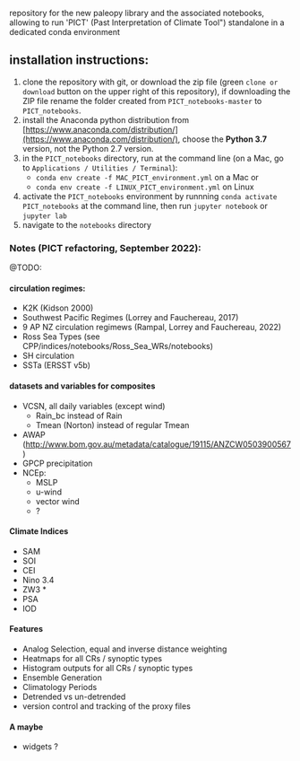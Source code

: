 repository for the new paleopy library and the associated notebooks, allowing to run 'PICT' (Past Interpretation of Climate Tool") standalone in
a dedicated conda environment

## installation instructions:

1) clone the repository with git, or download the zip file (green `clone or download` button on the upper right of this repository), if downloading the ZIP file rename the folder created from `PICT_notebooks-master` to `PICT_notebooks`.
2) install the Anaconda python distribution from [https://www.anaconda.com/distribution/](https://www.anaconda.com/distribution/), choose the **Python 3.7** version, not the Python 2.7 version. 
3) in the `PICT_notebooks` directory, run at the command line (on a Mac, go to `Applications / Utilities / Terminal`):
	+ `conda env create -f MAC_PICT_environment.yml` on a Mac
	or
	+ `conda env create -f LINUX_PICT_environment.yml` on Linux
4) activate the `PICT_notebooks` environment by runnning `conda activate PICT_notebooks` at the command line, then run `jupyter notebook` or `jupyter lab`
5) navigate to the `notebooks` directory

### Notes (PICT refactoring, September 2022):

@TODO: 

#### circulation regimes: 

- K2K (Kidson 2000)
- Southwest Pacific Regimes (Lorrey and Fauchereau, 2017)
- 9 AP NZ circulation regimews (Rampal, Lorrey and Fauchereau, 2022) 
- Ross Sea Types (see CPP/indices/notebooks/Ross_Sea_WRs/notebooks)
- SH circulation 
- SSTa (ERSST v5b)

#### datasets and variables for composites 

- VCSN, all daily variables (except wind)
  - Rain_bc instead of Rain 
  - Tmean (Norton) instead of regular Tmean 
- AWAP (http://www.bom.gov.au/metadata/catalogue/19115/ANZCW0503900567) 
- GPCP precipitation
- NCEp:
  - MSLP 
  - u-wind 
  - vector wind
  - ? 

#### Climate Indices

- SAM
- SOI
- CEI 
- Nino 3.4 
- ZW3 * 
- PSA 
- IOD 

#### Features

- Analog Selection, equal and inverse distance weighting
- Heatmaps for all CRs / synoptic types
- Histogram outputs for all CRs / synoptic types
- Ensemble Generation 
- Climatology Periods
- Detrended vs un-detrended
- version control and tracking of the proxy files

#### A maybe 

- widgets ?





